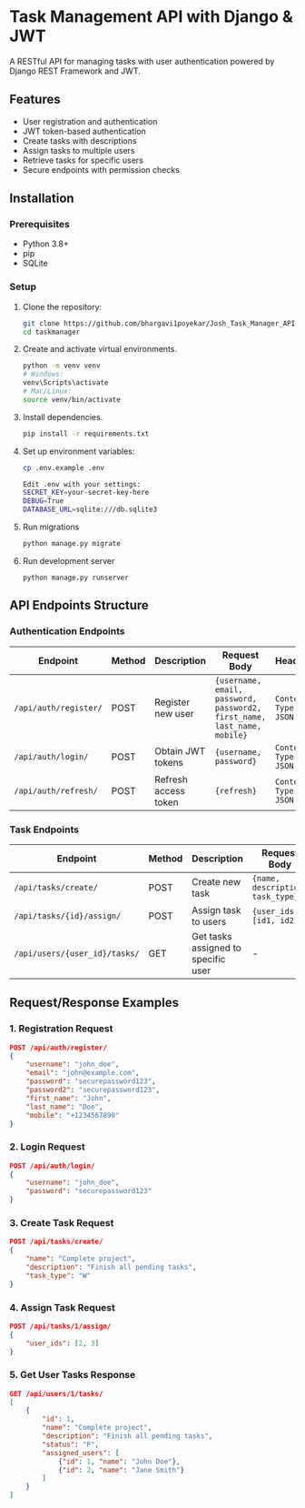 # Task Management API with Django & JWT

A RESTful API for managing tasks with user authentication powered by Django REST Framework and JWT.

## Features

- User registration and authentication
- JWT token-based authentication
- Create tasks with descriptions
- Assign tasks to multiple users
- Retrieve tasks for specific users
- Secure endpoints with permission checks

## Installation

### Prerequisites
- Python 3.8+
- pip
- SQLite

### Setup

1. Clone the repository:
   ```bash
   git clone https://github.com/bhargavi1poyekar/Josh_Task_Manager_API.git
   cd taskmanager
2. Create and activate virtual environments. 
    ```bash
    python -m venv venv
    # Windows:
    venv\Scripts\activate
    # Mac/Linux:
    source venv/bin/activate
3. Install dependencies.
    ```bash
    pip install -r requirements.txt
4. Set up environment variables:
    ```bash
    cp .env.example .env
    
    Edit .env with your settings:
    SECRET_KEY=your-secret-key-here
    DEBUG=True
    DATABASE_URL=sqlite:///db.sqlite3 
5. Run migrations
    ```bash
    python manage.py migrate

6. Run development server
    ```
    python manage.py runserver

## API Endpoints Structure

### Authentication Endpoints

| Endpoint                | Method | Description                          | Request Body                                                                 | Headers               |
|-------------------------|--------|--------------------------------------|------------------------------------------------------------------------------|-----------------------|
| `/api/auth/register/`   | POST   | Register new user                    | `{username, email, password, password2, first_name, last_name, mobile}`     | `Content-Type: JSON` |
| `/api/auth/login/`      | POST   | Obtain JWT tokens                   | `{username, password}`                                                      | `Content-Type: JSON` |
| `/api/auth/refresh/`    | POST   | Refresh access token                 | `{refresh}`                                                                 | `Content-Type: JSON` |

### Task Endpoints

| Endpoint                      | Method | Description                          | Request Body                                                                 | Headers                           |
|-------------------------------|--------|--------------------------------------|------------------------------------------------------------------------------|-----------------------------------|
| `/api/tasks/create/`          | POST   | Create new task                      | `{name, description, task_type}`                                            | `Authorization: Bearer <token>`   |
| `/api/tasks/{id}/assign/`     | POST   | Assign task to users                 | `{user_ids: [id1, id2]}`                                                    | `Authorization: Bearer <token>`   |
| `/api/users/{user_id}/tasks/` | GET    | Get tasks assigned to specific user  | -                                                                           | `Authorization: Bearer <token>`   |

## Request/Response Examples

### 1. Registration Request
```json
POST /api/auth/register/
{
    "username": "john_doe",
    "email": "john@example.com",
    "password": "securepassword123",
    "password2": "securepassword123",
    "first_name": "John",
    "last_name": "Doe",
    "mobile": "+1234567890"
}
```
### 2. Login Request
```json
POST /api/auth/login/
{
    "username": "john_doe",
    "password": "securepassword123"
}
```
### 3. Create Task Request
```json
POST /api/tasks/create/
{
    "name": "Complete project",
    "description": "Finish all pending tasks",
    "task_type": "W"
}
```
### 4. Assign Task Request
```json
POST /api/tasks/1/assign/
{
    "user_ids": [2, 3]
}
```
### 5. Get User Tasks Response
```json
GET /api/users/1/tasks/
[
    {
        "id": 1,
        "name": "Complete project",
        "description": "Finish all pending tasks",
        "status": "P",
        "assigned_users": [
            {"id": 1, "name": "John Doe"},
            {"id": 2, "name": "Jane Smith"}
        ]
    }
]


